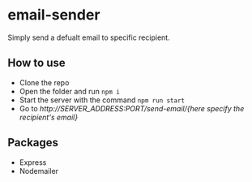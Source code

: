 ﻿# email-sender

Simply send a defualt email to specific recipient.

## How to use

-   Clone the repo
-   Open the folder and run `npm i`
-   Start the server with the command `npm run start`
-   Go to *http://SERVER_ADDRESS:PORT/send-email/{here specify the recipient's email}*

## Packages

-   Express
-   Nodemailer
